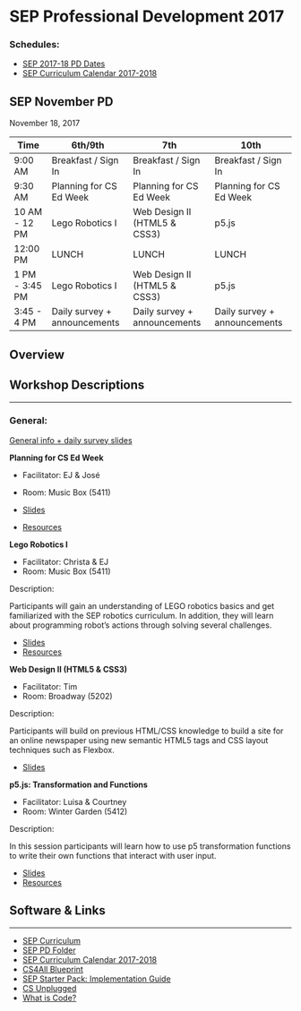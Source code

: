 # SEP Professional Development 2017

### Schedules:
* [SEP 2017-18 PD Dates](https://drive.google.com/open?id=0B3omYkYPfQ0yWXpHRlNla2NMM1U)
* [SEP Curriculum Calendar 2017-2018](https://drive.google.com/open?id=1tnvlHdIT_-7ACauHstNih9gdVIMJRoN4MNj_qMnnzM4)

## SEP November PD
November 18, 2017

| Time | 6th/9th | 7th | 10th
| -----|-------| ------- | --------| 
| 9:00 AM |Breakfast / Sign In|Breakfast / Sign In|Breakfast / Sign In
| 9:30 AM |Planning for CS Ed Week|Planning for CS Ed Week|Planning for CS Ed Week
10 AM - 12 PM | Lego Robotics I | Web Design II (HTML5 & CSS3) | p5.js
12:00 PM |LUNCH|LUNCH|LUNCH
1 PM - 3:45 PM | Lego Robotics I | Web Design II (HTML5 & CSS3) | p5.js
3:45 - 4 PM | Daily survey + announcements|Daily survey + announcements|Daily survey + announcements

## Overview

## Workshop Descriptions
***
###  General:
[General info + daily survey slides](https://docs.google.com/a/strongschools.nyc/presentation/d/1oLfj8xWfP1kKo0Fkljlc7ySFF-IKdWCStgXydYHWeVI/edit?usp=sharing)

**Planning for CS Ed Week**
* Facilitator: EJ & José
* Room: Music Box (5411)

* [Slides](https://drive.google.com/open?id=1T6_kbb1umT1mkNd02ykQsUonpD0-Fbkww8WoI2d_IGo)
* [Resources](https://drive.google.com/open?id=1f-9sMl1JY6K_1wJyz1JvqmHH-UOP8DV8)

**Lego Robotics I**
* Facilitator: Christa & EJ
* Room: Music Box (5411)

Description:

Participants will gain an understanding of  LEGO robotics basics and get familiarized with the SEP robotics curriculum. In addition, they will learn about programming robot’s actions through solving several challenges.

* [Slides](https://drive.google.com/open?id=1Ytx_gWT4A7SsEDAr9PD1shkc9UZ7oXDV)
* [Resources](https://drive.google.com/open?id=1Yl2bYxJgzj4MOzDl1a41N1tBxawrsv-N)

**Web Design II (HTML5 & CSS3)**
* Facilitator: Tim
* Room: Broadway (5202)

Description:

Participants will build on previous HTML/CSS knowledge to build a site for an online newspaper using new semantic HTML5 tags and CSS layout techniques such as Flexbox.

* [Slides](https://docs.google.com/presentation/d/1VraSeWgazs-y8Fvyh6CHHq9SVEgrEfMIUbKY1tkO-sw/edit?usp=sharing)

**p5.js: Transformation and Functions**
* Facilitator: Luisa & Courtney
* Room: Winter Garden (5412)

Description:

In this session participants will learn how to use p5 transformation functions to write their own functions that interact with user input.

* [Slides](https://docs.google.com/presentation/d/1CYUr1sr3vnsONTGNU7z6HVjFWFloXOkXUkaTjKIck5M/edit?usp=sharing)
* [Resources](https://drive.google.com/open?id=1HPjZPrP9FsoaWfFkGOKjlrO3O5cHThC5)

## <a name="links">Software & Links</a>
***

*   [SEP Curriculum](https://drive.google.com/open?id=0B8D2ft9M8qQCamQwZGpJMEU2TEk)
* [SEP PD Folder](https://drive.google.com/open?id=0B8D2ft9M8qQCYXY2V3VndWNob0E)
*   [SEP Curriculum Calendar 2017-2018](https://drive.google.com/open?id=1tnvlHdIT_-7ACauHstNih9gdVIMJRoN4MNj_qMnnzM4)
*   [CS4All Blueprint](http://blueprint.cs4all.nyc/)
*   [SEP Starter Pack: Implementation Guide](https://drive.google.com/a/strongschools.nyc/file/d/0B1tN9SuyE6fxOHJOZkxsYURPRHc/view)
*   [CS Unplugged](http://csunplugged.org/)
*   [What is Code?](https://www.bloomberg.com/graphics/2015-paul-ford-what-is-code/)
